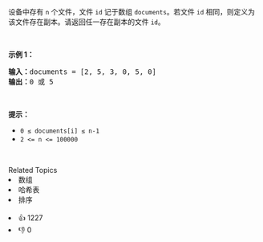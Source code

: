 <p>设备中存有 <code>n</code> 个文件，文件 <code>id</code> 记于数组 <code>documents</code>。若文件 <code>id</code> 相同，则定义为该文件存在副本。请返回任一存在副本的文件 <code>id</code>。</p>

<p>&nbsp;</p>

<p><strong>示例 1：</strong></p>

<pre>
<strong>输入：</strong>documents = [2, 5, 3, 0, 5, 0]
<strong>输出：</strong>0 或 5
</pre>

<p>&nbsp;</p>

<p><strong>提示：</strong></p>

<ul> 
 <li><code>0 ≤ documents[i] ≤ n-1</code></li> 
 <li><code>2 &lt;= n &lt;= 100000</code></li> 
</ul>

<p>&nbsp;</p>

<div><div>Related Topics</div><div><li>数组</li><li>哈希表</li><li>排序</li></div></div><br><div><li>👍 1227</li><li>👎 0</li></div>